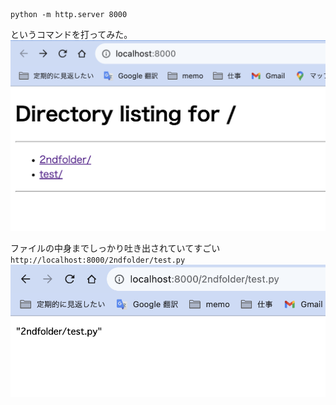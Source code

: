 ```
python -m http.server 8000
```
というコマンドを打ってみた。
![python -m http.server 8000](image.png)

ファイルの中身までしっかり吐き出されていてすごい
`http://localhost:8000/2ndfolder/test.py`
![http://localhost:8000/2ndfolder/test.py](image-1.png)
